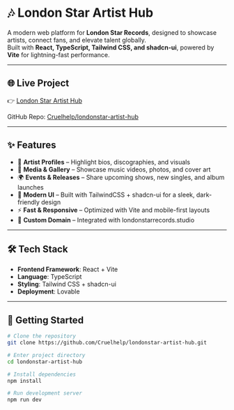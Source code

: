 # 🎶 London Star Artist Hub

A modern web platform for **London Star Records**, designed to showcase artists, connect fans, and elevate talent globally.  
Built with **React, TypeScript, Tailwind CSS, and shadcn-ui**, powered by **Vite** for lightning-fast performance.  

---

## 🌐 Live Project

👉 [London Star Artist Hub](https://www.londonstarrecords.studio/)  

GitHub Repo: [Cruelhelp/londonstar-artist-hub](https://github.com/Cruelhelp/londonstar-artist-hub)

---

## ✨ Features

- 🎤 **Artist Profiles** – Highlight bios, discographies, and visuals  
- 📸 **Media & Gallery** – Showcase music videos, photos, and cover art  
- 🌍 **Events & Releases** – Share upcoming shows, new singles, and album launches  
- 🎨 **Modern UI** – Built with TailwindCSS + shadcn-ui for a sleek, dark-friendly design  
- ⚡ **Fast & Responsive** – Optimized with Vite and mobile-first layouts  
- 🔗 **Custom Domain** – Integrated with londonstarrecords.studio  

---

## 🛠️ Tech Stack

- **Frontend Framework**: React + Vite  
- **Language**: TypeScript  
- **Styling**: Tailwind CSS + shadcn-ui  
- **Deployment**: Lovable  

---

## 🚀 Getting Started

```sh
# Clone the repository
git clone https://github.com/Cruelhelp/londonstar-artist-hub.git

# Enter project directory
cd londonstar-artist-hub

# Install dependencies
npm install

# Run development server
npm run dev
